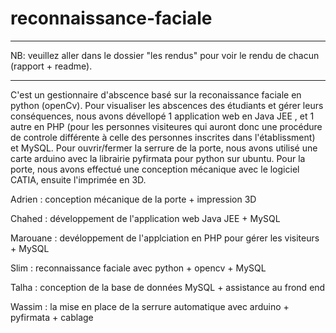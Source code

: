 # reconnaissance-faciale
**************************************************************************************************
NB: veuillez aller dans le dossier "les rendus" pour voir le rendu de chacun (rapport + readme).
***************************************************************************************************
C'est un gestionnaire d'abscence basé sur la reconaissance faciale en python (openCv). 
Pour visualiser les abscences des étudiants et gérer leurs conséquences, nous avons dévellopé 1 application web en Java JEE , et 1 autre en PHP (pour les personnes visiteures qui auront donc une procédure de controle différente à celle des personnes inscrites dans l'établissment)  et MySQL. Pour ouvrir/fermer la serrure de la porte, nous avons utilisé une carte arduino avec la librairie pyfirmata pour python sur ubuntu. Pour la porte, nous avons effectué une conception mécanique avec le logiciel CATIA, ensuite l'imprimée en 3D.


  Adrien : conception mécanique de la porte + impression 3D

  Chahed : développement de l'application web Java JEE + MySQL

  Marouane : devéloppement de l'applciation en PHP pour gérer les visiteurs + MySQL

  Slim : reconnaissance faciale avec python + opencv + MySQL

  Talha : conception de la base de données MySQL + assistance au frond end
  
  Wassim : la mise en place de la serrure automatique avec arduino + pyfirmata + cablage
